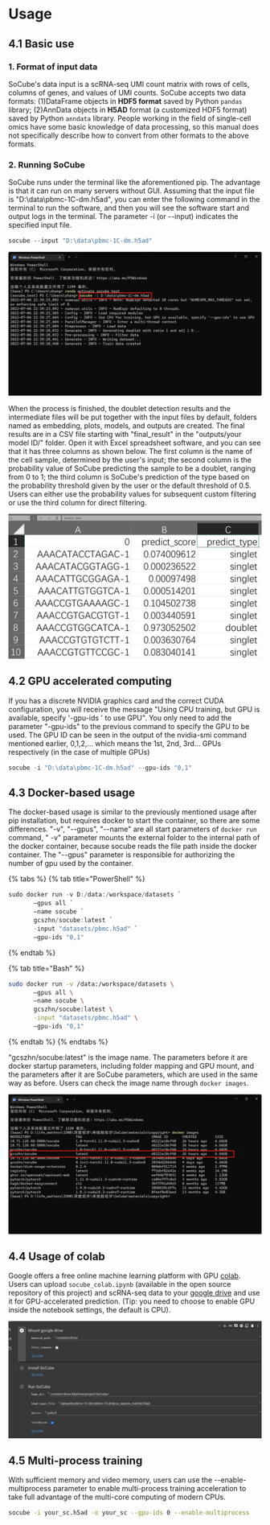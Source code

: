 # Usage

## 4.1 Basic use

### 1. Format of input data

SoCube's data input is a scRNA-seq UMI count matrix with rows of cells, columns of genes, and values of UMI counts. SoCube accepts two data formats: (1)DataFrame objects in **HDF5 format** saved by Python `pandas` library; (2)AnnData objects in **H5AD** format (a customized HDF5 format) saved by Python `anndata` library. People working in the field of single-cell omics have some basic knowledge of data processing, so this manual does not specifically describe how to convert from other formats to the above formats.

### 2. Running SoCube

SoCube runs under the terminal like the aforementioned pip. The advantage is that it can run on many servers without GUI. Assuming that the input file is "D:\data\pbmc-1C-dm.h5ad", you can enter the following command in the terminal to run the software, and then you will see the software start and output logs in the terminal. The parameter -i (or --input) indicates the specified input file.
```powershell
socube --input "D:\data\pbmc-1C-dm.h5ad"
```
![Start-up socube](assets/fig5.png)

When the process is finished, the doublet detection results and the intermediate files will be put together with the input files by default, folders named as embedding, plots, models, and outputs are created. The final results are in a CSV file starting with "final\_result" in the "outputs/your model ID/" folder. Open it with Excel spreadsheet software, and you can see that it has three columns as shown below. The first column is the name of the cell sample, determined by the user's input; the second column is the probability value of SoCube predicting the sample to be a doublet, ranging from 0 to 1; the third column is SoCube's prediction of the type based on the probability threshold given by the user or the default threshold of 0.5. Users can either use the probability values for subsequent custom filtering or use the third column for direct filtering.

![CSV file of final_result](assets/fig6.png)

## 4.2 GPU accelerated computing

If you has a discrete NVIDIA graphics card and the correct CUDA configuration, you will receive the message "Using CPU training, but GPU is available, specify '-gpu-ids ' to use GPU". You only need to add the parameter "-gpu-ids" to the previous command to specify the GPU to be used. The GPU ID can be seen in the output of the nvidia-smi command mentioned earlier, 0,1,2,... which means the 1st, 2nd, 3rd... GPUs respectively (in the case of multiple GPUs)
```powershell
socube -i "D:\data\pbmc-1C-dm.h5ad" --gpu-ids "0,1"
```

## 4.3 Docker-based usage

The docker-based usage is similar to the previously mentioned usage after pip installation, but requires docker to start the container, so there are some differences.  "-v", "--gpus", "--name" are all start parameters of `docker run` command, " -v" parameter mounts the external folder to the internal path of the docker container, because socube reads the file path inside the docker container. The "--gpus" parameter is responsible for authorizing the number of gpu used by the container.

{% tabs %}
{% tab title="PowerShell" %}
```powershell
sudo docker run -v D:/data:/workspace/datasets `
       –gpus all `
       –name socube `
       gcszhn/socube:latest `
       -input "datasets/pbmc.h5ad" `
       –gpu-ids "0,1"
```
{% endtab %}

{% tab title="Bash" %}
```bash
sudo docker run -v /data:/workspace/datasets \
       –gpus all \
       –name socube \
       gcszhn/socube:latest \
       -input "datasets/pbmc.h5ad" \
       –gpu-ids "0,1"
```
{% endtab %}
{% endtabs %}

"gcszhn/socube:latest" is the image name. The parameters before it are docker startup parameters, including folder mapping and GPU mount, and the parameters after it are SoCube parameters, which are used in the same way as before. Users can check the image name through `docker images`.

![Available image](assets/fig11.png)

## 4.4 Usage of colab

Google offers a free online machine learning platform with GPU [colab](https://colab.research.google.com/). Users can upload `socube_colab.ipynb` (available in the open source repository of this project) and scRNA-seq data to your [google drive](https://drive.google.com/) and use it for GPU-accelerated prediction. (Tip: you need to choose to enable GPU inside the notebook settings, the default is CPU).

![colab](assets/fig10.png)

## 4.5 Multi-process training

With sufficient memory and video memory, users can use the --enable-multiprocess parameter to enable multi-process training acceleration to take full advantage of the multi-core computing of modern CPUs.
```bash
socube -i your_sc.h5ad -o your_sc --gpu-ids 0 --enable-multiprocess
```

